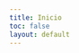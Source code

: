 ```yaml
---
title: Inicio
toc: false
layout: default
---
```


<!-- <div class="mt-6"></div>
{{< feature-card
    title="STCP OFTP Server e STCP OFTP Client"
    icon="cog"
    subtitle="Confira as informações sobre os novos recursos, correções e atualizações mais recentes lançadas para os produtos."
    link="changelog/stw"
>}}

<div class="mt-6"></div>

{{< feature-card
    title="STCP OFTP Web Admin"
    icon="cloud"
    subtitle="Confira as informações sobre os novos recursos, correções e atualizações mais recentes lançadas para os produtos."
    link="changelog/stwadm"
>}}

<div class="mt-6"></div>

{{< feature-card
    title="STCP Directlink"
    icon="code"
    subtitle="Confira as informações sobre os novos recursos, correções e atualizações mais recentes lançadas para os produtos."
    link="changelog/dirl"
>}}
 -->

<!-- {{< hextra/feature-grid >}} -->
<!-- {{< /hextra/feature-grid >}} -->
